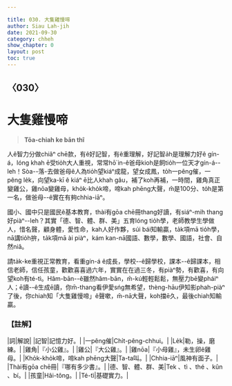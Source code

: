 ```yaml
---

title: 030. 大隻雞慢啼
author: Siau Lah-jih
date: 2021-09-30
category: chheh
show_chapter: 0
layout: post
toc: true
---
```

  
## 〈030〉
# 大隻雞慢啼
>**Tōa-chiah ke bān thî**
  
人ê智力分做chiâⁿ chē款，有ê好記智，有ê重理解，好記智a̍h是理解力好ê gín-á，lóng khah ē受tio̍h大人重視，常常hō͘ in-ê爸母kioh是飼tio̍h一位天才gín-á--leh！Sòa--落-去做爸母ê人為tio̍h望kiáⁿ成龍，望女成鳳，to̍h一pêng催，一pêng le̍k，向望ka-kī ê kiáⁿ ē比人khah gâu，補了koh再補，一時間，雞角真正變雞公，雞nōa變雞母，kho̍k-kho̍k啼，啼kah phēng大聲，m̄是100分、to̍h是第一名，做爸母--ê實在有夠chhia-iāⁿ。

國小、國中只是國民ê基本教育，thài有gōa chē冊thang好讀，有siáⁿ-mih thang好piàⁿ--leh？其實「德、智、體、群、美」五育lóng tio̍h學，老師教學生學做人，惜名聲，顧身體，愛性命，kah人好作夥，súi bái知輸贏，ta̍k項mā tio̍h學，nā講tio̍h拚，ta̍k項mā ài piàⁿ，kám kan-nā國語、數學，數學、國語，社會、自然niâ。

請ta̍k-ke重視正常教育，看重gín-á ê成長，學校--ê歸學校，課本--ê歸課本，相信老師，信任孩童，歡歡喜喜過六年，實實在在過三冬，有piàⁿ勢，有歡喜，有向望koh有té-tì。Hâm-bān--ê雖然hâm-bān，m̄-kú輕輕鬆鬆，無壓力bē變pháiⁿ人；ē讀--ê生成ē讀，你m̄-thang看伊愛sńg無希望，thèng-hāu伊知影phah-piàⁿ了後，你chiah知「大隻雞慢啼」ê聲嗽，m̄-nā大聲，koh擋ē久，最後chiah知輸贏。

### 【註解】

|詞|解說|
|記智|記憶力好。|
|一pêng催|Chi̍t-pêng-chhui。|
|Le̍k|勒，操，磨練。|
|雞角|『小公雞』。|
|雞公|『大公雞』。|
|雞nōa|『小母雞』，未生卵ê雞母。|
|Kho̍k-kho̍k啼，啼kah phēng大聲|Ta-ta叫。|
|Chhia-iāⁿ|風神有面子。|
|Thài有gōa chē冊|『哪有多少書』。|
|德、智、體、群、美|Tek 、tì 、thé 、kûn 、bí。|
|孩童|Hâi-tông。|
|Té-tì|基礎實力。|
